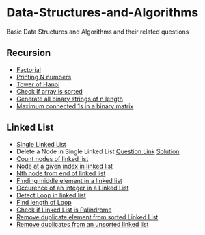 # Data-Structures-and-Algorithms

Basic Data Structures and Algorithms and their related questions

## Recursion

- [Factorial](https://github.com/harshitbhat/Data-Structures-and-Algorithms/blob/master/001-Recursion/001.factorial.py)
- [Printing N numbers](https://github.com/harshitbhat/Data-Structures-and-Algorithms/blob/master/001-Recursion/002.printing-N-numbers.py)
- [Tower of Hanoi](https://github.com/harshitbhat/Data-Structures-and-Algorithms/blob/master/001-Recursion/003.towerOfHanoi.py)
- [Check if array is sorted](https://github.com/harshitbhat/Data-Structures-and-Algorithms/blob/master/001-Recursion/004.checkIfSorted.py)
- [Generate all binary strings of n length](https://github.com/harshitbhat/Data-Structures-and-Algorithms/blob/master/001-Recursion/005.generateBinaryStrings.py)
- [Maximum connected 1s in a binary matrix](https://github.com/harshitbhat/Data-Structures-and-Algorithms/blob/master/001-Recursion/006.maximumConnected.py)

## Linked List

- [Single Linked List](https://github.com/harshitbhat/Data-Structures-and-Algorithms/blob/master/002-LinkedList/001.singleLinkedList.py)
- Delete a Node in Single Linked List [Question Link](https://practice.geeksforgeeks.org/problems/delete-a-node-in-single-linked-list/1) [Solution](https://github.com/harshitbhat/Data-Structures-and-Algorithms/blob/master/002-LinkedList/002.deleteAtPosition.py)
- [Count nodes of linked list](https://github.com/harshitbhat/Data-Structures-and-Algorithms/blob/master/002-LinkedList/003.countNodes.py)
- [Node at a given index in linked list](https://github.com/harshitbhat/Data-Structures-and-Algorithms/blob/master/002-LinkedList/004.nodeAtgivenIndex.py)
- [Nth node from end of linked list](https://github.com/harshitbhat/Data-Structures-and-Algorithms/blob/master/002-LinkedList/005.nthNodeFromEnd.py)
- [Finding middle element in a linked list](https://github.com/harshitbhat/Data-Structures-and-Algorithms/blob/master/002-LinkedList/006.middleElementOfLinkedList.py)
- [Occurence of an integer in a Linked List](https://github.com/harshitbhat/Data-Structures-and-Algorithms/blob/master/002-LinkedList/007.elementOccurence.py)
- [Detect Loop in linked list](https://github.com/harshitbhat/Data-Structures-and-Algorithms/blob/master/002-LinkedList/008.detectLoop.py)
- [Find length of Loop](https://github.com/harshitbhat/Data-Structures-and-Algorithms/blob/master/002-LinkedList/009.lengthOfLoop.py)
- [Check if Linked List is Palindrome](https://github.com/harshitbhat/Data-Structures-and-Algorithms/blob/master/002-LinkedList/010.isPalindrome.py)
- [Remove duplicate element from sorted Linked List](https://github.com/harshitbhat/Data-Structures-and-Algorithms/blob/master/002-LinkedList/011.removeDuplicateFromSortedList.py)
- [Remove duplicates from an unsorted linked list](https://github.com/harshitbhat/Data-Structures-and-Algorithms/blob/master/002-LinkedList/012.removeDuplicatesinUnsortedList.py)
